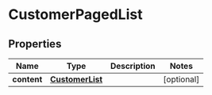 # CustomerPagedList

## Properties
Name | Type | Description | Notes
------------ | ------------- | ------------- | -------------
**content** | [**CustomerList**](CustomerList.md) |  |  [optional]
